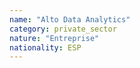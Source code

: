 ```yaml
---
name: "Alto Data Analytics"
category: private_sector
nature: "Entreprise"
nationality: ESP
---
```

    